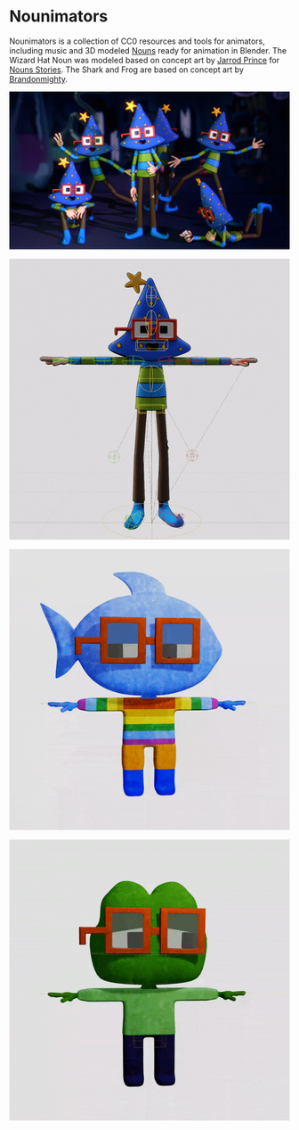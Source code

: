 # Nounimators

Nounimators is a collection of CC0 resources and tools for animators, including music and 3D modeled [Nouns](https://nouns.wtf) ready for animation in Blender.
The Wizard Hat Noun was modeled based on concept art by [Jarrod Prince](https://twitter.com/Jarrod__Prince) for [Nouns Stories](https://twitter.com/nouns_stories). The Shark and Frog are based on concept art by [Brandonmighty](https://twitter.com/brandonmighty).

![](https://github.com/eyoxin/nounimators/blob/main/nounimators%20rig/wizard%20hat%20Nounimators.png)

![](https://github.com/eyoxin/nounimators/blob/main/nounimators%20rig/nounimators%20rig%20turnaround.gif)

![](https://github.com/eyoxin/nounimators/blob/main/nounimators%20rig/nounshark%20turnaround.gif)

![](https://github.com/eyoxin/nounimators/blob/main/nounimators%20rig/nounfrog%20turnaround.gif)
